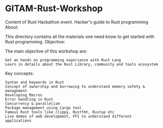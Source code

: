 # GITAM-Rust-Workshop
Content of  Rust Hackathon event.
Hacker's guide to Rust programming
About:

This directory contains all the materials one need know to get started with Rust programming.
Objective:

The main objective of this workshop are:

    Get an hands on programming experience with Rust Lang
    Learn in details about the Rust Library, community and tools ecosystem

Key concepts:

    Syntax and keywords in Rust
    Concept of ownership and borrowing to understand memory safety & management
    Developing Macros
    Error handling in Rust
    Concurrency & parallelism
    Package management using Cargo tool
    Famous Rust tools like clippy, Rustfmt, Rustup etc
    Live demos of web development, FFI to understand different applications

